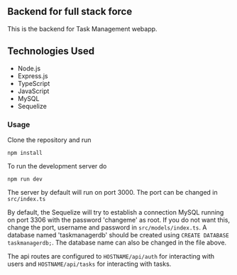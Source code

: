 ## Backend for full stack force

This is the backend for Task Management webapp.

## Technologies Used

- Node.js
- Express.js
- TypeScript
- JavaScript
- MySQL
- Sequelize


### Usage

Clone the repository and run

```npm install```

To run the development server do

```npm run dev```

The server by default will run on port 3000. The port can be changed in `src/index.ts`

By default, the Sequelize will try to establish a connection MySQL running on port 3306 with the password 'changeme' as root. If you do not want this, change the port, username and password in `src/models/index.ts`. A database named 'taskmanagerdb' should be created using ```CREATE DATABASE taskmanagerdb;```. The database name can also be changed in the file above.

The api routes are configured to `HOSTNAME/api/auth` for interacting with users and `HOSTNAME/api/tasks` for interacting with tasks. 